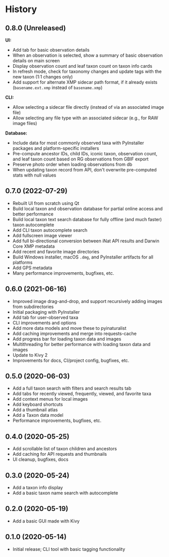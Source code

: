 # History

## 0.8.0 (Unreleased)
**UI:**
* Add tab for basic observation details
* When an observation is selected, show a summary of basic observation details on main screen
* Display observation count and leaf taxon count on taxon info cards
* In refresh mode, check for taxonomy changes and update tags with the new taxon (1:1 changes only)
* Add support for alternate XMP sidecar path format, if it already exists (`basename.ext.xmp` instead of `basename.xmp`)

**CLI:**
* Allow selecting a sidecar file directly (instead of via an associated image file)
* Allow selecting any file type with an associated sidecar (e.g., for RAW image files)

**Database:**
* Include data for most commonly observed taxa with PyInstaller packages and platform-specific installers
* Pre-compute ancestor IDs, child IDs, iconic taxon, observation count, and leaf taxon count based
  on RG observations from GBIF export
* Preserve photo order when loading observations from db
* When updating taxon record from API, don't overwrite pre-computed stats with null values

## 0.7.0 (2022-07-29)
* Rebuilt UI from scratch using Qt
* Build local taxon and observation database for partial online access and better performance
* Build local taxon text search database for fully offline (and much faster) taxon autocomplete
* Add CLI taxon autocomplete search
* Add fullscreen image viewer
* Add full bi-directional conversion between iNat API results and Darwin Core XMP metadata
* Add recent and favorite image directories
* Build Windows installer, macOS `.dmg`, and PyInstaller artifacts for all platforms
* Add GPS metadata
* Many performance improvements, bugfixes, etc.

## 0.6.0 (2021-06-16)
* Improved image drag-and-drop, and support recursively adding images from subdirectories
* Initial packaging with PyInstaller
* Add tab for user-observed taxa
* CLI improvements and options
* Add more data models and move these to pyinaturalist
* Add caching improvements and merge into requests-cache
* Add progress bar for loading taxon data and images
* Multithreading for better performance with loading taxon data and images
* Update to Kivy 2
* Improvements for docs, CI/project config, bugfixes, etc.

## 0.5.0 (2020-06-03)
* Add a full taxon search with filters and search results tab
* Add tabs for recently viewed, frequently, viewed, and favorite taxa
* Add context menus for local images
* Add keyboard shortcuts
* Add a thumbnail atlas
* Add a Taxon data model
* Performance improvements, bugfixes, etc.

## 0.4.0 (2020-05-25)
* Add scrollable list of taxon children and ancestors
* Add caching for API requests and thumbnails
* UI cleanup, bugfixes, docs

## 0.3.0 (2020-05-24)
* Add a taxon info display
* Add a basic taxon name search with autocomplete

## 0.2.0 (2020-05-19)
* Add a basic GUI made with Kivy

## 0.1.0 (2020-05-14)
* Initial release; CLI tool with basic tagging functionality
